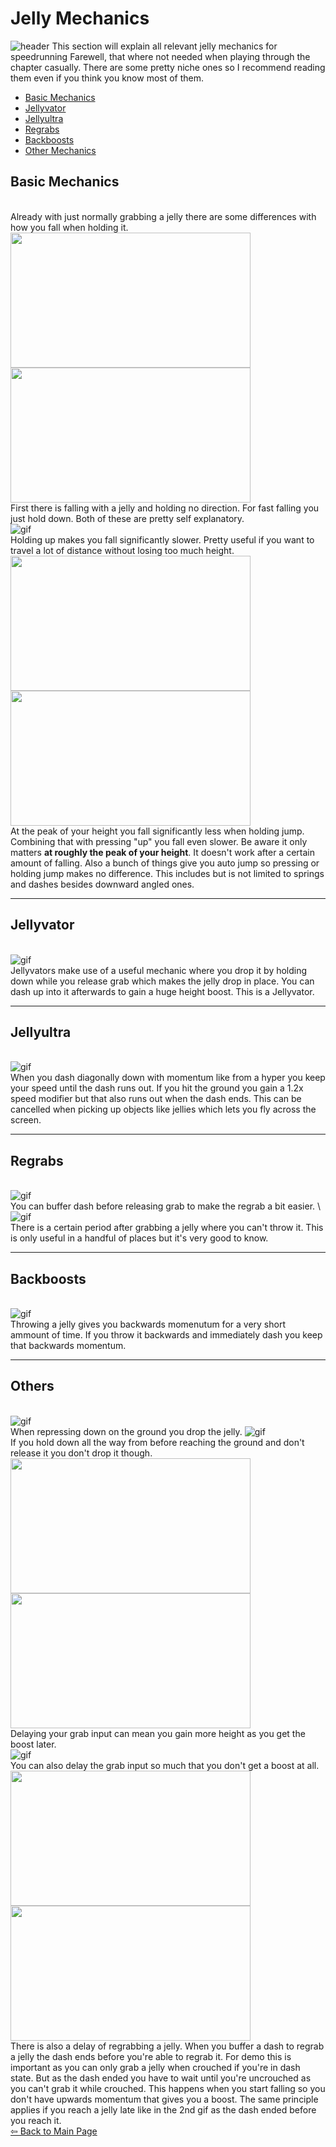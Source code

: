 # Jelly Mechanics
![header](https://cdn.discordapp.com/attachments/752203178715644024/910956932754456596/20211117233942_1.jpg)
This section will explain all relevant jelly mechanics for speedrunning Farewell, that where not needed when playing through the chapter casually. There are some pretty niche ones so I recommend reading them even if you think you know most of them.

- [Basic Mechanics](#basic-mechanics)
- [Jellyvator](#jellyvator)
- [Jellyultra](#jellyultra)
- [Regrabs](#regrabs)
- [Backboosts](#backboosts)
- [Other Mechanics](#others)
## Basic Mechanics
\
 Already with just normally grabbing a jelly there are some differences with how you fall when holding it.
 <img src="https://github.com/Tiyo98/celeste-cuecollection/blob/main/images/farewell/jellyholddown.webp" width="384" height="216"/>
 <img src="https://github.com/Tiyo98/celeste-cuecollection/blob/main/images/farewell/jellyholdnothing.webp" width="384" height="216"/>
 \
 First there is falling with a jelly and holding no direction. For fast falling you just hold down. Both of these are pretty self explanatory.
 \
 ![gif](https://github.com/Tiyo98/celeste-cuecollection/blob/main/images/farewell/jellyholdup.webp)
 \
 Holding up makes you fall significantly slower. Pretty useful if you want to travel a lot of distance without losing too much height.
 \
 <img src="https://github.com/Tiyo98/celeste-cuecollection/blob/main/images/farewell/jellyholdjump.webp" width="384" height="216"/>
 <img src="https://github.com/Tiyo98/celeste-cuecollection/blob/main/images/farewell/jellyholdup+jump.webp" width="384" height="216"/>
 \
 At the peak of your height you fall significantly less when holding jump. Combining that with pressing "up" you fall even slower. Be aware it only matters **at roughly the peak of your height**. It doesn't work after a certain amount of falling.</b>
 Also a bunch of things give you auto jump so pressing or holding jump makes no difference. This includes but is not limited to springs and dashes besides downward angled ones.
 
----
## Jellyvator
\
 ![gif](https://github.com/Tiyo98/celeste-cuecollection/blob/main/images/farewell/jellyvator.webp)
 \
 Jellyvators make use of a useful mechanic where you drop it by holding down while you release grab which makes the jelly drop in place. You can dash up into it afterwards to gain a huge height boost. This is a Jellyvator.

----
## Jellyultra
\
 ![gif](https://github.com/Tiyo98/celeste-cuecollection/blob/main/images/farewell/jellyultra.webp)
 \
 When you dash diagonally down with momentum like from a hyper you keep your speed until the dash runs out. If you hit the ground you gain a 1.2x speed modifier but that also runs out when the dash ends. This can be cancelled when picking up objects like jellies which lets you fly across the screen.
 
----
## Regrabs
\
 ![gif](https://github.com/Tiyo98/celeste-cuecollection/blob/main/images/farewell/jellyregrab.webp)
 \
 You can buffer dash before releasing grab to make the regrab a bit easier.
 \ 
 ![gif](https://github.com/Tiyo98/celeste-cuecollection/blob/main/images/farewell/jellythrowdelay.webp)
 \
 There is a certain period after grabbing a jelly where you can't throw it. This is only useful in a handful of places but it's very good to know.

----
## Backboosts
\
 ![gif](https://github.com/Tiyo98/celeste-cuecollection/blob/main/images/farewell/jellybackthrow.webp)
 \
 Throwing a jelly gives you backwards momenutum for a very short ammount of time. If you throw it backwards and immediately dash you keep that backwards momentum.
 
----
## Others
\
 ![gif](https://github.com/Tiyo98/celeste-cuecollection/blob/main/images/farewell/jellydowndrop.webp)
 \
 When repressing down on the ground you drop the jelly.
 ![gif](https://github.com/Tiyo98/celeste-cuecollection/blob/main/images/farewell/jellynodrop.webp)
 \
 If you hold down all the way from before reaching the ground and don't release it you don't drop it though.
 \
 <img src="https://github.com/Tiyo98/celeste-cuecollection/blob/main/images/farewell/jellygrabhold.webp" width="384" height="216"/>
 <img src="https://github.com/Tiyo98/celeste-cuecollection/blob/main/images/farewell/jellygrabdelay.webp" width="384" height="216"/>
 \
 Delaying your grab input can mean you gain more height as you get the boost later.
 \
 ![gif](https://github.com/Tiyo98/celeste-cuecollection/blob/main/images/farewell/jellygrabdelaymore.webp)
 \
 You can also delay the grab input so much that you don't get a boost at all.
 \
 <img src="https://github.com/Tiyo98/celeste-cuecollection/blob/main/images/farewell/jellyregrabdemo.webp" width="384" height="216"/>
 <img src="https://github.com/Tiyo98/celeste-cuecollection/blob/main/images/farewell/jellyupdemo.webp" width="384" height="216"/>
 \
 There is also a delay of regrabbing a jelly. When you buffer a dash to regrab a jelly the dash ends before you're able to regrab it. For demo this is important as you can only grab a jelly when crouched if you're in dash state. But as the dash ended you have to wait until you're uncrouched as you can't grab it while crouched. This happens when you start falling so you don't have upwards momentum that gives you a boost. The same principle applies if you reach a jelly late like in the 2nd gif as the dash ended before you reach it.
\
[⇦ Back to Main Page](https://github.com/Tiyo98/farewell-cue-collection)



